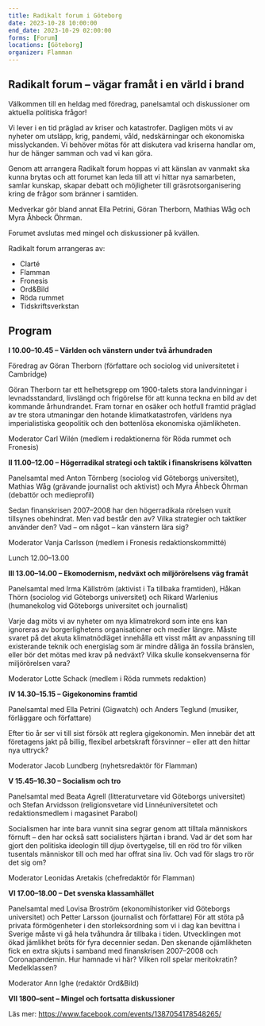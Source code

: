 ```yaml
---
title: Radikalt forum i Göteborg
date: 2023-10-28 10:00:00
end_date: 2023-10-29 02:00:00
forms: [Forum]
locations: [Göteborg]
organizer: Flamman
---
```

## Radikalt forum – vägar framåt i en värld i brand

Välkommen till en heldag med föredrag, panelsamtal och diskussioner om aktuella politiska frågor!
 
Vi lever i en tid präglad av kriser och katastrofer. Dagligen möts vi av nyheter om utsläpp, krig, pandemi, våld, nedskärningar och ekonomiska misslyckanden. Vi behöver mötas för att diskutera vad kriserna handlar om, hur de hänger samman och vad vi kan göra. 
 
Genom att arrangera Radikalt forum hoppas vi att känslan av vanmakt ska kunna brytas och att forumet kan leda till att vi hittar nya samarbeten, samlar kunskap, skapar debatt och möjligheter till gräsrotsorganisering kring de frågor som bränner i samtiden.
 
Medverkar gör bland annat Ella Petrini, Göran Therborn, Mathias Wåg och Myra Åhbeck Öhrman.

Forumet avslutas med mingel och diskussioner på kvällen.

Radikalt forum arrangeras av:
- Clarté
- Flamman
- Fronesis
- Ord&Bild
- Röda rummet
- Tidskriftsverkstan

## Program

**I 10.00–10.45 – Världen och vänstern under två århundraden**

Föredrag av Göran Therborn (författare och sociolog vid universitetet i Cambridge)

Göran Therborn tar ett helhetsgrepp om 1900-talets stora landvinningar i levnadsstandard, livslängd och frigörelse för att kunna teckna en bild av det kommande århundrandet. Fram tornar en osäker och hotfull framtid präglad av tre stora utmaningar den hotande klimatkatastrofen, världens nya imperialistiska geopolitik och den bottenlösa ekonomiska ojämlikheten.  

Moderator Carl Wilén (medlem i redaktionerna för Röda rummet och Fronesis)


**II 11.00–12.00 – Högerradikal strategi och taktik i finanskrisens kölvatten**

Panelsamtal med Anton Törnberg (sociolog vid Göteborgs universitet), Mathias Wåg (grävande journalist och aktivist) och Myra Åhbeck Öhrman (debattör och medieprofil)

Sedan finanskrisen 2007–2008 har den högerradikala rörelsen vuxit tillsynes obehindrat. Men vad består den av? Vilka strategier och taktiker använder den? Vad – om något – kan vänstern lära sig?

Moderator Vanja Carlsson (medlem i Fronesis redaktionskommitté)


Lunch 12.00–13.00


**III 13.00–14.00 – Ekomodernism, nedväxt och miljörörelsens väg framåt**

Panelsamtal med Irma Källström (aktivist i Ta tillbaka framtiden), Håkan Thörn (sociolog vid Göteborgs universitet) och Rikard Warlenius (humanekolog vid Göteborgs universitet och journalist) 

Varje dag möts vi av nyheter om nya klimatrekord som inte ens kan ignoreras av borgerlighetens organisationer och medier längre. Måste svaret på det akuta klimatnödläget innehålla ett visst mått av anpassning till existerande teknik och energislag som är mindre dåliga än fossila bränslen, eller bör det mötas med krav på nedväxt? Vilka skulle konsekvenserna för miljörörelsen vara? 

Moderator Lotte Schack (medlem i Röda rummets redaktion)


**IV 14.30–15.15 – Gigekonomins framtid**

Panelsamtal med Ella Petrini (Gigwatch) och Anders Teglund (musiker, förläggare och författare) 

Efter tio år ser vi till sist försök att reglera gigekonomin. Men innebär det att företagens jakt på billig, flexibel arbetskraft försvinner – eller att den hittar nya uttryck?

Moderator Jacob Lundberg (nyhetsredaktör för Flamman)


**V 15.45–16.30 – Socialism och tro**

Panelsamtal med Beata Agrell (litteraturvetare vid Göteborgs universitet) och Stefan Arvidsson (religionsvetare vid Linnéuniversitetet och redaktionsmedlem i magasinet Parabol)

Socialismen har inte bara vunnit sina segrar genom att tilltala människors förnuft – den har också satt socialisters hjärtan i brand. Vad är det som har gjort den politiska ideologin till djup övertygelse, till en röd tro för vilken tusentals människor till och med har offrat sina liv. Och vad för slags tro rör det sig om?

Moderator Leonidas Aretakis (chefredaktör för Flamman) 


**VI 17.00–18.00 – Det svenska klassamhället**

Panelsamtal med Lovisa Broström (ekonomihistoriker vid Göteborgs universitet) och Petter Larsson (journalist och författare) 
För att stöta på privata förmögenheter i den storleksordning som vi i dag kan bevittna i Sverige måste vi gå hela tvåhundra år tillbaka i tiden. Utvecklingen mot ökad jämlikhet bröts för fyra decennier sedan. Den skenande ojämlikheten fick en extra skjuts i samband med finanskrisen 2007–2008 och Coronapandemin. Hur hamnade vi här? Vilken roll spelar meritokratin? Medelklassen? 

Moderator Ann Ighe (redaktör Ord&Bild)


**VII 1800–sent – Mingel och fortsatta diskussioner**

Läs mer: https://www.facebook.com/events/1387054178548265/
